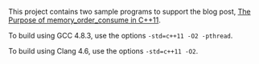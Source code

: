 This project contains two sample programs to support the blog post, [The Purpose of memory_order_consume in C++11](http://preshing.com/20140707/the-purpose-of-memory_order_consume-in-cpp11).

To build using GCC 4.8.3, use the options `-std=c++11 -O2 -pthread`.

To build using Clang 4.6, use the options `-std=c++11 -O2`.
